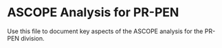 # ASCOPE Analysis for PR-PEN

Use this file to document key aspects of the ASCOPE analysis for the PR-PEN division.
